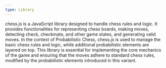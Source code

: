 ```yaml
---
type: Library
---
```


chess.js is a JavaScript library designed to handle chess rules and logic. It provides functionalities for representing chess boards, making moves, detecting check, checkmate, and other game states, and generating valid moves. In the context of Probabilistic Chess, chess.js is used to manage the basic chess rules and logic, while additional probabilistic elements are layered on top. This library is essential for implementing the core mechanics of the game and ensuring that the moves adhere to standard chess rules, modified by the probabilistic elements introduced in this variant.